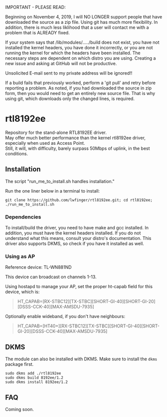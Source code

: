 IMPORTANT - PLEASE READ:

Beginning on November 4, 2019, I will NO LONGER support people that have downloaded the source
as a zip file. Using git has much more flexibility. In addition, there is much less liklihood
that a user will contact me with a problem that is ALREADY fixed.

If your system says that /lib/modules/...../build does not exist, you have not
installed the kernel headers, you have done it incorrectly, or you are not running
the kernel for which the headers have been installed. The necessary steps are
dependent on which distro you are using. Creating a new issue and asking at
GitHub will not be productive.

Unsolicited E-mail sent to my private address will be ignored!!

If a build fails that previously worked, perform a 'git pull' and retry before
reporting a problem. As noted, if you had downloaded the source in zip form, then you would
need to get an entirely new source file. That is why using git, which downloads only the changed
lines, is required.

rtl8192ee
=========

Repository for the stand-alone RTL8192EE driver.  
May offer much better performance than the kernel rtl8192ee driver, especially when used as Access Point.  
Still, it will, with difficulty, barely surpass 50Mbps of uplink, in the best conditions.

Installation
---------

The script "run_me_to_install.sh handles installation."

Run the one liner below in a terminal to install:

`git clone https://github.com/lwfinger/rtl8192ee.git; cd rtl8192ee; ./run_me_to_install.sh`

### Dependencies

To install/build the driver, you need to have make and gcc installed. In addition,
you must have the kernel headers installed. If you do not understand what this means,
consult your distro's documentation. This driver also supports DKMS, so check if you have it installed as well.

### Using as AP

Reference device: TL-WN881ND

This device can broadcast on channels 1-13.

Using hostapd to manage your AP, set the proper ht-capab field for this device, which is:  

> HT_CAPAB=[RX-STBC12][TX-STBC][SHORT-GI-40][SHORT-GI-20][DSSS-CCK-40][MAX-AMSDU-7935]

Optionally enable wideband, if you don't have neighbours:  

> HT_CAPAB=[HT40+][RX-STBC12][TX-STBC][SHORT-GI-40][SHORT-GI-20][DSSS-CCK-40][MAX-AMSDU-7935]

DKMS
---------
The module can also be installed with DKMS. Make sure to install the `dkms` package first.

    sudo dkms add ./rtl8192ee
    sudo dkms build 8192ee/1.2
    sudo dkms install 8192ee/1.2


FAQ
---------
Coming soon.
